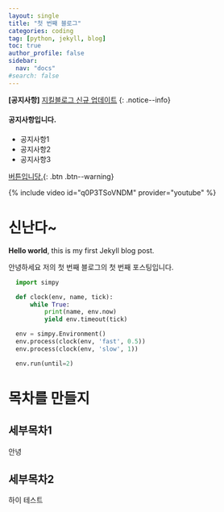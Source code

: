 ```yaml
---
layout: single
title: "첫 번째 블로그"
categories: coding
tag: [python, jekyll, blog]
toc: true
author_profile: false
sidebar:
  nav: "docs"
#search: false
---
```


**[공지사항]** [지킬블로그 신규 업데이트](https://mmistakes.github.io/minimal-mistakes/docs/utility-classes/)
{: .notice--info}

<div class="notice--success">
<h4>공지사항입니다.</h4>
<ul>
  <li>공지사항1</li>
  <li>공지사항2</li>
  <li>공지사항3</li>
</ul>
</div>

[버튼입니당.](https://google.com){: .btn .btn--warning}

{% include video id="q0P3TSoVNDM" provider="youtube" %}

# 신난다~

**Hello world**, this is my first Jekyll blog post.

안녕하세요 저의 첫 번째 블로그의
첫 번째 포스팅입니다.

```python
  import simpy

  def clock(env, name, tick):
      while True:
          print(name, env.now)
          yield env.timeout(tick)

  env = simpy.Environment()
  env.process(clock(env, 'fast', 0.5))
  env.process(clock(env, 'slow', 1))

  env.run(until=2)
```

# 목차를 만들지

## 세부목차1

안녕

## 세부목차2

하이 테스트
